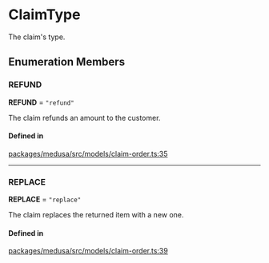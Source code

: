 # ClaimType

The claim's type.

## Enumeration Members

### REFUND

 **REFUND** = ``"refund"``

The claim refunds an amount to the customer.

#### Defined in

[packages/medusa/src/models/claim-order.ts:35](https://github.com/medusajs/medusa/blob/3d9f5ae63/packages/medusa/src/models/claim-order.ts#L35)

___

### REPLACE

 **REPLACE** = ``"replace"``

The claim replaces the returned item with a new one.

#### Defined in

[packages/medusa/src/models/claim-order.ts:39](https://github.com/medusajs/medusa/blob/3d9f5ae63/packages/medusa/src/models/claim-order.ts#L39)
